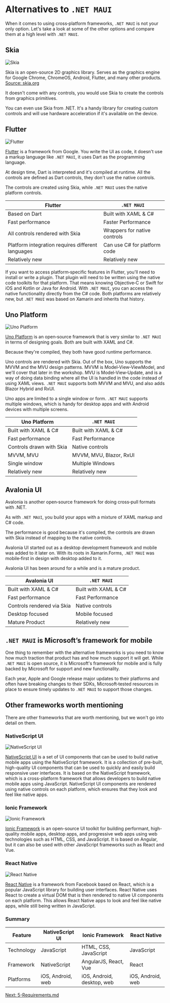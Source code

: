 # Alternatives to `.NET MAUI`

When it comes to using cross‑platform frameworks, `.NET MAUI` is not your only option. Let's take a look at some of the other options and compare them at a high level with `.NET MAUI`.

## Skia

![Skia](https://api.skia.org/logo.png)

Skia is an open-source 2D graphics library. Serves as the graphics engine for Google Chrome, ChromeOS, Android, Flutter, and many other products. [Source: skia.org](skia.org)

It doesn't come with any controls, you would use Skia to create the controls from graphics primitives.

You can even use Skia from .NET. It's a handy library for creating custom controls and will use hardware acceleration if it's available on the device.

## Flutter

![Flutter](https://storage.googleapis.com/cms-storage-bucket/ec64036b4eacc9f3fd73.svg)

[Flutter](https://flutter.dev) is a framework from Google. You write the UI as code, it doesn't use a markup language like `.NET MAUI`, it uses Dart as the programming language.

At design time, Dart is interpreted and it's compiled at runtime. All the controls are defined as Dart controls, they don't use the native controls.

The controls are created using Skia, while `.NET MAUI` uses the native platform controls.

Flutter|`.NET MAUI`
|--|--|
Based on Dart|Built with XAML & C#
Fast performance|Faster Performance
All controls rendered with Skia|Wrappers for native controls
Platform integration requires different languages|Can use C# for platform code
Relatively new|Relatively new

If you want to access platform‑specific features in Flutter, you'll need to install or write a plugin. That plugin will need to be written using the native code toolkits for that platform. That means knowing Objective‑C or Swift for iOS and Kotlin or Java for Android. With `.NET MAUI`, you can access the native functionality directly from the C# code. Both platforms are relatively new, but `.NET MAUI` was based on Xamarin and inherits that history.

## Uno Platform

![Uno Platform](https://uno-website-assets.s3.amazonaws.com/wp-content/uploads/2021/03/24151905/uno-logo-tm.svg)

[Uno Platform](https://platform.uno) is an open‑source framework that is very similar to `.NET MAUI` in terms of designing goals. Both are built with XAML and C#.

Because they're compiled, they both have good runtime performance.

Uno controls are rendered with Skia. Out of the box, Uno supports the MVVM and the MVU design patterns. MVVM is Model‑View‑ViewModel, and we'll cover that later in the workshop. MVU is Model‑View‑Update, and is a way of doing data binding where all the UI is handled in the code instead of using XAML views. `.NET MAUI` supports both MVVM and MVU, and also adds Blazor Hybrid and RxUI.

Uno apps are limited to a single window or form. `.NET MAUI` supports multiple windows, which is handy for desktop apps and with Android devices with multiple screens.

Uno Platform|`.NET MAUI`
|--|--|
Built with XAML & C#|Built with XAML & C#
Fast performance|Fast Performance
Controls drawn with Skia|Native controls
MVVM, MVU|MVVM, MVU, Blazor, RxUI
Single window|Multiple Windows
Relatively new|Relatively new

## Avalonia UI

Avalonia is another open‑source framework for doing cross‑pull formats with .NET.

As with `.NET MAUI`, you build your apps with a mixture of XAML markup and C# code.

The performance is good because it's compiled, the controls are drawn with Skia instead of mapping to the native controls.

Avalonia UI started out as a desktop development framework and mobile was added to it later on. With its roots in Xamarin.Forms, `.NET MAUI` was mobile‑first in design with desktop added to it.

Avalonia UI has been around for a while and is a mature product.

Avalonia UI|`.NET MAUI`
|--|--|
Built with XAML & C#|Built with XAML & C#
Fast performance|Fast Performance
Controls rendered via Skia|Native controls
Desktop focused|Mobile focused
Mature Product|Relatively new

## `.NET MAUI` is Microsoft’s framework for mobile

One thing to remember with the alternative frameworks is you need to know how much traction that product has and how much support it will get. While `.NET MAUI` is open source, it is Microsoft's framework for mobile and is fully backed by Microsoft for support and new functionality.

Each year, Apple and Google release major updates to their platforms and often have breaking changes to their SDKs, Microsoft‑tested resources in place to ensure timely updates to `.NET MAUI` to support those changes.

## Other frameworks worth mentioning

There are other frameworks that are worth mentioning, but we won't go into detail on them.

### NativeScript UI

![NativeScript UI](https://th.bing.com/th?id=OSK.50b893d9d65a0434cea394a3eaf66006&w=148&h=148&c=7&o=6&dpr=1.5&pid=SANGAM)

[NativeScript UI](https://www.progress.com/nativescript) is a set of UI components that can be used to build native mobile apps using the NativeScript framework. It is a collection of pre-built, high-quality UI components that can be used to quickly and easily build responsive user interfaces. It is based on the NativeScript framework, which is a cross-platform framework that allows developers to build native mobile apps using JavaScript. NativeScript UI components are rendered using native controls on each platform, which ensures that they look and feel like native apps.

### Ionic Framework

![Ionic Framework](https://th.bing.com/th?id=OSK.0987536dd9d5d5c58c88ef875a82b531&w=188&h=132&c=7&o=6&dpr=1.5&pid=SANGAM)

[Ionic Framework](https://ionicframework.com/) is an open-source UI toolkit for building performant, high-quality mobile apps, desktop apps, and progressive web apps using web technologies such as HTML, CSS, and JavaScript. It is based on Angular, but it can also be used with other JavaScript frameworks such as React and Vue.

### React Native
![React Native](https://th.bing.com/th?id=OSK.0f748c6f3d8bc1a6ec9bcac171056e98&w=188&h=132&c=7&o=6&dpr=1.5&pid=SANGAM)

[React Native](https://reactnative.dev) is a framework from Facebook based on React, which is a popular JavaScript library for building user interfaces. React Native uses React to create a virtual DOM that is then rendered to native UI components on each platform. This allows React Native apps to look and feel like native apps, while still being written in JavaScript.

### Summary

| Feature | NativeScript UI | Ionic Framework | React Native |
|---|---|---|---|
| Technology | JavaScript | HTML, CSS, JavaScript | JavaScript |
| Framework | NativeScript | AngularJS, React, Vue | React |
| Platforms | iOS, Android, web | iOS, Android, desktop, web | iOS, Android, web |

[Next: 5-Requirements.md](5-Requirements.md)
